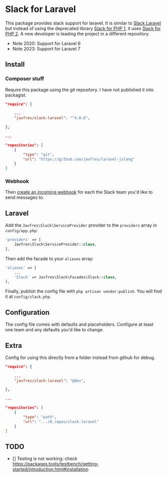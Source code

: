 # Slack for Laravel

This package provides slack support for laravel.
It is similar to [Slack Laravel](https://github.com/markustenghamn/slack-laravel)
but instead of using the deprecated library
[Slack for PHP 1](https://github.com/maknz/slack),
it uses
[Slack for PHP 2](https://github.com/nexylan/slack).
A new developer is leading the project
in a different repository.

* Note 2020: Support for Laravel 6
* Note 2023: Support for Laravel 7


## Install

### Composer stuff


Require this package using the git repository.
I have not published it into packagist.

```json
"require": {
    
    ...
    "javfres/slack-laravel": "^4.0.0",

},

...

"repositories": [
    {
        "type": "git",
        "url": "https://github.com/javfres/laravel-jslang"
    }
]
```

### Webhook


Then [create an incoming webhook](https://my.slack.com/services/new/incoming-webhook) for each the Slack team you'd like to send messages to.

## Laravel

Add the `Javfres\Slack\ServiceProvider` provider to the `providers` array in `config/app.php`:

```php
'providers' => [
    Javfres\Slack\ServiceProvider::class,
],
```

Then add the facade to your `aliases` array:

```php
'aliases' => [
    ...
    'Slack' => Javfres\Slack\Facades\Slack::class,
],
```

Finally, publish the config file with `php artisan vendor:publish`. You will find it at `config/slack.php`.

## Configuration

The config file comes with defaults and placeholders. Configure at least one team and any defaults you'd like to change.




## Extra

Config for using this directly from a folder
instead from github for debug.


```json
"require": {
    
    ...
    "javfres/slack-laravel": "@dev",

},

...

"repositories": [
    {
        "type": "path",
        "url": ".../0_repos/slack-laravel"
    }
]
```

## TODO

* [] Testing is not working: check https://packages.tools/testbench/getting-started/introduction.html#installation
